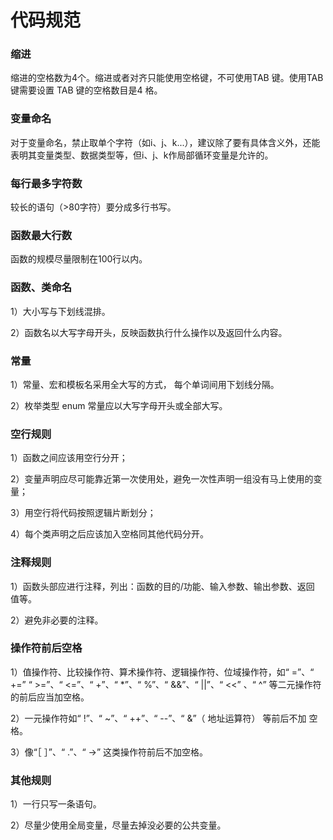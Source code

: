 # 代码规范

### 缩进

缩进的空格数为4个。缩进或者对齐只能使用空格键，不可使用TAB 键。使用TAB 键需要设置 TAB 键的空格数目是4 格。

### 变量命名

对于变量命名，禁止取单个字符（如i、j、k...），建议除了要有具体含义外，还能表明其变量类型、数据类型等，但i、j、k作局部循环变量是允许的。

### 每行最多字符数

较长的语句（>80字符）要分成多行书写。

### 函数最大行数

函数的规模尽量限制在100行以内。

### 函数、类命名

1）大小写与下划线混排。

2）函数名以大写字母开头，反映函数执行什么操作以及返回什么内容。

### 常量

1）常量、宏和模板名采用全大写的方式， 每个单词间用下划线分隔。

2）枚举类型 enum 常量应以大写字母开头或全部大写。

### 空行规则

1）函数之间应该用空行分开；

2）变量声明应尽可能靠近第一次使用处，避免一次性声明一组没有马上使用的变量；

3）用空行将代码按照逻辑片断划分；

4）每个类声明之后应该加入空格同其他代码分开。

### 注释规则

1）函数头部应进行注释，列出：函数的目的/功能、输入参数、输出参数、返回
值等。

2）避免非必要的注释。

### 操作符前后空格

1）值操作符、比较操作符、算术操作符、逻辑操作符、位域操作符，如“ =”、“ +=”
“ >=”、“ <=”、“ +”、“ *”、“ %”、“ &&”、“ ||”、“ <<” 、“ ^” 等二元操作符
的前后应当加空格。

2）一元操作符如“ !”、“ ~”、“ ++”、“ --”、“ &”（ 地址运算符） 等前后不加
空格。

3）像“［ ］”、“ .”、“ ->” 这类操作符前后不加空格。

### 其他规则

1）一行只写一条语句。

2）尽量少使用全局变量，尽量去掉没必要的公共变量。
